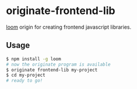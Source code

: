 originate-frontend-lib
======================

[loom][1] origin for creating frontend javascript libraries.

Usage
-----

```sh
$ npm install -g loom
# now the originate program is available
$ originate frontend-lib my-project
$ cd my-project
# ready to go!
```

  [1]:https://github.com/rpflorence/loom


